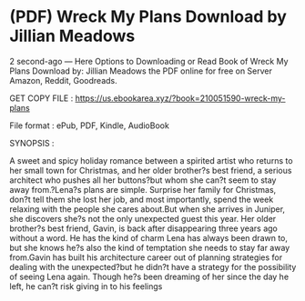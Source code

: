 # (PDF) Wreck My Plans Download by Jillian Meadows

2 second-ago — Here Options to Downloading or Read Book of Wreck My Plans Download by: Jillian Meadows the PDF online for free on Server Amazon, Reddit, Goodreads.

GET COPY FILE : https://us.ebookarea.xyz/?book=210051590-wreck-my-plans

File format : ePub, PDF, Kindle, AudioBook

SYNOPSIS :

A sweet and spicy holiday romance between a spirited artist who returns to her small town for Christmas, and her older brother?s best friend, a serious architect who pushes all her buttons?but whom she can?t seem to stay away from.?Lena?s plans are simple. Surprise her family for Christmas, don?t tell them she lost her job, and most importantly, spend the week relaxing with the people she cares about.But when she arrives in Juniper, she discovers she?s not the only unexpected guest this year. Her older brother?s best friend, Gavin, is back after disappearing three years ago without a word. He has the kind of charm Lena has always been drawn to, but she knows he?s also the kind of temptation she needs to stay far away from.Gavin has built his architecture career out of planning strategies for dealing with the unexpected?but he didn?t have a strategy for the possibility of seeing Lena again. Though he?s been dreaming of her since the day he left, he can?t risk giving in to his feelings
